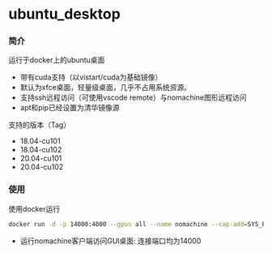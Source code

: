 # ubuntu_desktop
### 简介
运行于docker上的ubuntu桌面

* 带有cuda支持（以vistart/cuda为基础镜像）
* 默认为xfce桌面，轻量级桌面，几乎不占用系统资源。
* 支持ssh远程访问（可使用vscode remote）与nomachine图形远程访问
* apt和pip已经设置为清华镜像源

支持的版本（Tag）
* 18.04-cu101
* 18.04-cu102
* 20.04-cu101
* 20.04-cu102

### 使用

使用docker运行
```bash
docker run -d -p 14000:4000 --gpus all --name nomachine --cap-add=SYS_PTRACE gezp gezp/ubuntu18.04-desktop:cu101
```

* 运行nomachine客户端访问GUI桌面: 连接端口均为14000